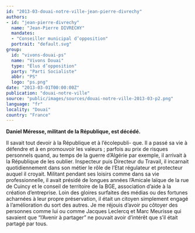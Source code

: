 ```yaml
---
id: "2013-03-douai-notre-ville-jean-pierre-divrechy"
authors:
- id: "jean-pierre-divrechy"
  name: "Jean-Pierre DIVRECHY"
  mandates: 
  - "Conseiller municipal d’opposition"
  portrait: "default.svg"
group:
  id: "vivons-douai-ps"
  name: "Vivons Douai"
  type: "Élus d’opposition"
  party: "Parti Socialiste"
  abbr: "PS"
  logo: "ps.png"
date: "2013-03-01T00:00:00Z"
publication: "douai-notre-ville"
source: "public/images/sources/douai-notre-ville-2013-03-p2.png"
language: "fr"
locality: "Douai"
country: "France"
---
```


**Daniel Méresse, militant de la République, est décédé.**

Il savait tout devoir à la République et à l’écolepubli-
que. Il a passé sa vie à défendre et à en promouvoir les valeurs ; parfois au prix de risques personnels quand, au temps de la guerre d’Algérie par exemple, il arrivait à la République de les oublier. Inspecteur puis Directeur du Travail, il incarnait quotidiennement dans son métier le rôle de l’Etat régulateur et protecteur auquel il croyait. Militant pendant ses loisirs comme dans sa vie professionnelle, il avait présidé de longues années l’Amicale laïque de la rue de Cuincy et le conseil de territoire de la BGE, association d’aide à la création d’entreprise. Loin des gloires surfaites des médias ou des fortunes acharnées à leur propre préservation, il était un citoyen simplement engagé à l’amélioration du sort des autres. Je me réjouis d’avoir pu côtoyer des personnes comme lui ou comme Jacques Leclercq et Marc Meurisse qui savaient que “l’Avenir à partager” ne pouvait avoir d’intérêt que s’il était partagé par tous.
